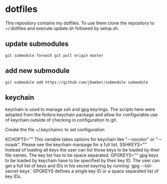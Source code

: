 # dotfiles

This repository contains my dotfiles. To use them clone the repository to
~/.dotfiles and execute update.sh followed by setup.sh.

## update submodules

```git submodule foreach git pull origin master```

## add new submodule
```git submodule add https://github.com/jbweber/submodule submodule```

## keychain
keychain is used to manage ssh and gpg keyrings. The scripts here were
adopted from the fedora keychain package and allow for configurable use
of keychain outside of checking in configuration to git.

Create the file ~/.keychainrc to set configuration

KCHOPTS=""
    This variable takes options for keychain like "--nocolor" or "--noask".
    Please see the keychain manpage for a full list.
SSHKEYS=""
    Instead of loading all keys the user can list those keys to be loaded by
    their file names. The key list has to be space separated.
GPGKEYS=""
    gpg keys to be loaded by keychain have to be specified by their key ID.
    The user can get a full list of keys and IDs in his secret keyring by
    running `gpg --list-secret-keys'. GPGKEYS defines a single key ID or a
    space separated list of key IDs.
